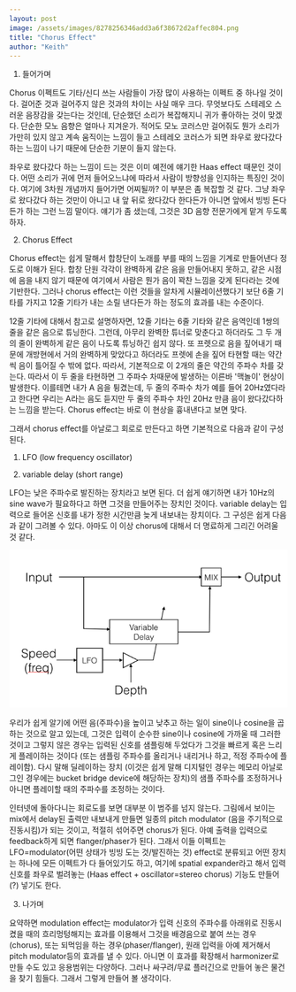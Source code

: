 ```yaml
---
layout: post
image: /assets/images/8278256346add3a6f38672d2affec804.png
title: "Chorus Effect"
author: "Keith"
---
```



1. 들어가며




Chorus 이펙트도 기타/신디 쓰는 사람들이 가장 많이 사용하는 이펙트 중 하나일 것이다. 걸어준 것과 걸어주지 않은 것과의 차이는 사실 매우 크다. 무엇보다도 스테레오 스러운 음장감을 갖는다는 것인데, 단순했던 소리가 복잡해지니 귀가 좋아하는 것이 맞겠다. 단순한 모노 음향은 얼마나 지겨운가. 적어도 모노 코러스만 걸어줘도 뭔가 소리가 가만히 있지 않고 계속 움직이는 느낌이 들고 스테레오 코러스가 되면 좌우로 왔다갔다 하는 느낌이 나기 때문에 단순한 기분이 들지 않는다. 




좌우로 왔다갔다 하는 느낌이 드는 것은 이미 예전에 얘기한 Haas effect 때문인 것이다. 어떤 소리가 귀에 먼저 들어오느냐에 따라서 사람이 방향성을 인지하는 특징인 것이다. 여기에 3차원 개념까지 들어가면 어찌될까? 이 부분은 좀 복잡할 것 같다. 그냥 좌우로 왔다갔다 하는 것만이 아니고 내 앞 뒤로 왔다갔다 한다든가 아니면 앞에서 빙빙 돈다든가 하는 그런 느낌 말이다. 얘기가 좀 샜는데, 그것은 3D 음향 전문가에게 맡겨 두도록 하자.




2. Chorus Effect




Chorus effect는 쉽게 말해서 합창단이 노래를 부를 때의 느낌을 기계로 만들어낸다 정도로 이해가 된다. 합창 단원 각각이 완벽하게 같은 음을 만들어내지 못하고, 같은 시점에 음을 내지 않기 때문에 여기에서 사람은 뭔가 음이 꽉찬 느낌을 갖게 된다라는 것에 기반한다. 그러나 chorus effect는 이런 것들을 알차게 시뮬레이션했다기 보단 6줄 기타를 가지고 12줄 기타가 내는 소릴 낸다든가 하는 정도의 효과를 내는 수준이다. 




12줄 기타에 대해서 참고로 설명하자면, 12줄 기타는 6줄 기타와 같은 음역인데 1쌍의 줄을 같은 음으로 튜닝한다. 그런데, 아무리 완벽한 튜너로 맞춘다고 하더라도 그 두 개의 줄이 완벽하게 같은 음이 나도록 튜닝하긴 쉽지 않다. 또 프렛으로 음을 짚어내기 때문에 개방현에서 거의 완벽하게 맞았다고 하더라도 프렛에 손을 짚어 타현할 때는 약간씩 음이 틀어질 수 밖에 없다. 따라서, 기본적으로 이 2개의 줄은 약간의 주파수 차를 갖는다. 따라서 이 두 줄을 타현하면 그 주파수 차때문에 발생하는 이른바 '맥놀이' 현상이 발생한다. 이를테면 내가 A 음을 튕겼는데, 두 줄의 주파수 차가 예를 들어 20Hz였다라고 한다면 우리는 A라는 음도 듣지만 두 줄의 주파수 차인 20Hz 만큼 음이 왔다갔다하는 느낌을 받는다. Chorus effect는 바로 이 현상을 흉내낸다고 보면 맞다.




그래서 chorus effect를 아날로그 회로로 만든다고 하면 기본적으로 다음과 같이 구성된다.




1) LFO (low frequency oscillator)

2) variable delay (short range)




LFO는 낮은 주파수로 발진하는 장치라고 보면 된다. 더 쉽게 얘기하면 내가 10Hz의 sine wave가 필요하다고 하면 그것을 만들어주는 장치인 것이다. variable delay는 입력으로 들어온 신호를 내가 정한 시간만큼 늦게 내보내는 장치이다. 그 구성은 쉽게 다음과 같이 그려볼 수 있다. 아마도 이 이상 chorus에 대해서 더 명료하게 그리긴 어려울 것 같다. 






![image](/assets/images/8278256346add3a6f38672d2affec804.png)










우리가 쉽게 알기에 어떤 음(주파수)을 높이고 낮추고 하는 일이 sine이나 cosine을 곱하는 것으로 알고 있는데, 그것은 입력이 순수한 sine이나 cosine에 가까울 때 그러한 것이고 그렇지 않은 경우는 입력된 신호를 샘플링해 두었다가 그것을 빠르게 혹은 느리게 플레이하는 것이다 (또는 샘플링 주파수를 올리거나 내리거나 하고, 적정 주파수에 플레이함). 다시 말해 딜레이하는 장치 (이것은 쉽게 말해 디지털인 경우는 메모리 아날로그인 경우에는 bucket bridge device에 해당하는 장치)의 샘플 주파수를 조정하거나 아니면 플레이할 때의 주파수를 조정하는 것이다. 




인터넷에 돌아다니는 회로도를 보면 대부분 이 범주를 넘지 않는다. 그림에서 보이는 mix에서 delay된 출력만 내보내게 만들면 일종의 pitch modulator (음을 주기적으로 진동시킴)가 되는 것이고, 적절히 섞어주면 chorus가 된다. 아예 출력을 입력으로 feedback하게 되면 flanger/phaser가 된다. 그래서 이들 이펙트는 LFO=modulator(어떤 상태가 빙빙 도는 것/발진하는 것) effect로 분류되고 어떤 장치는 하나에 모든 이펙트가 다 들어있기도 하고, 여기에 spatial expander라고 해서 입력 신호를 좌우로 벌려놓는 (Haas effect + oscillator=stereo chorus) 기능도 만들어(?) 넣기도 한다.




3. 나가며




요약하면 modulation effect는 modulator가 입력 신호의 주파수를 아래위로 진동시켰을 때의 흐리멍텅해지는 효과를 이용해서 그것을 배경음으로 붙여 쓰는 경우(chorus), 또는 되먹임을 하는 경우(phaser/flanger), 원래 입력을 아예 제거해서 pitch modulator등의 효과를 낼 수 있다. 아니면 이 효과를 확장해서 harmonizer로 만들 수도 있고 응용범위는 다양하다. 그러나 싸구려/무료 플러긴으로 만들어 놓은 물건을 찾기 힘들다. 그래서 그렇게 만들어 볼 생각이다.














